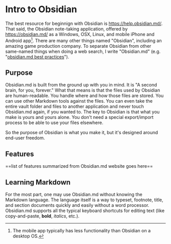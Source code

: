 # Intro to Obsidian

The best resource for beginnign with Obsidian is https://help.obsidian.md/. That said, the Obsidian note-taking application, offered by https://obsidian.md/ as a Windows, OSX, Linux, and mobile iPhone and Android app[^1]. There are many other things named "Obsidian", including an amazing game production company. To separate Obsidian from other same-named things when doing a web search, I write "Obsidian.md" (e.g. "[obsidian.md best practices](https://www.google.com/search?q=obsidian.md+best+practices)").

## Purpose

Obsidian.md is built from the ground up with you in mind. It is "A second brain, for you, forever." What that means is that the files used by Obsidian are human-readable. You handle where and how those files are stored. You can use other Markdown tools against the files. You can even take the entire vault folder and files to another application and never touch Obsidian.md again, if you wanted to. The key to Obsidian is that what you make is yours and yours alone. You don't need a special export/import process to be able to use your files elsewhere.

So the purpose of Obsidian is what you make it, but it's designed around end-user freedom.

## Features

==list of features summarized from Obsidian.md website goes here==

## Learning Markdown

For the most part, one may use Obsidian.md without knowing the Markdown language. The language itself is a way to typeset, footnote, title, and section documents quickly and easily without a word processor. Obsidian.md supports all the typical keyboard shortcuts for editing text (like copy-and-paste, **bold**, *italics*, etc.).


[^1]: The mobile app typically has less functionality than Obsidian on a desktop OS.